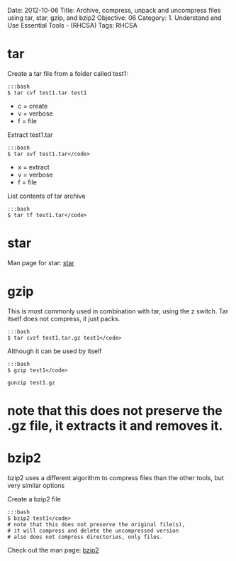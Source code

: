 Date: 2012-10-06
Title: Archive, compress, unpack and uncompress files using tar, star, gzip, and bzip2
Objective: 06
Category: 1. Understand and Use Essential Tools - (RHCSA)
Tags: RHCSA

tar
===

Create a tar file from a folder called test1:

    :::bash
    $ tar cvf test1.tar test1

* c = create
* v = verbose
* f = file

Extract test1.tar

    :::bash
    $ tar xvf test1.tar</code>
* x = extract
* v = verbose
* f = file

List contents of tar archive

    :::bash
    $ tar tf test1.tar</code>

star
====

Man page for star: [star](http://linux.die.net/man/1/star)

gzip
====

This is most commonly used in combination with tar, using the z switch. Tar itself does not compress, it just packs. 

    :::bash
    $ tar cvzf test1.tar.gz test1</code>

Although it can be used by itself

    :::bash
    $ gzip test1</code>

 <code>gunzip test1.gz</code>
# note that this does not preserve the .gz file, it extracts it and removes it. 

bzip2
=====

bzip2 uses a different algorithm to compress files than the other tools, but very similar options

Create a bzip2 file

    :::bash
    $ bzip2 test1</code>
    # note that this does not preserve the original file(s),
    # it will compress and delete the uncompressed version
    # also does not compress directories, only files. 

Check out the man page: [bzip2](http://bzip.org/1.0.5/bzip2.txt)